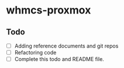 # whmcs-proxmox

## Todo
- [ ] Adding reference documents and git repos
- [ ] Refactoring code
- [ ] Complete this todo and README file.
